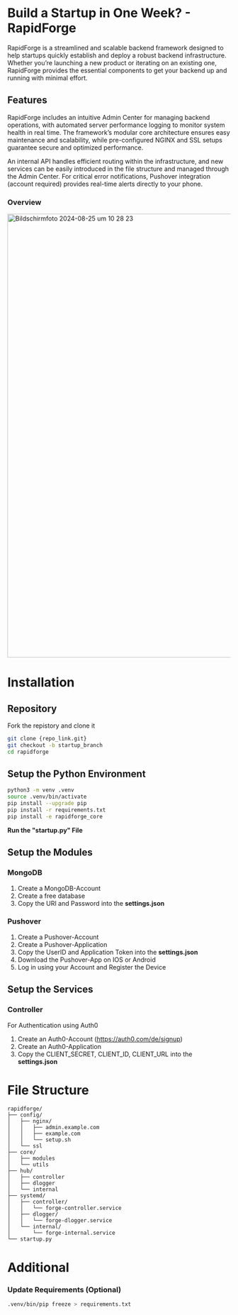 # Build a Startup in One Week? - RapidForge

RapidForge is a streamlined and scalable backend framework designed to help startups quickly establish and deploy a robust backend infrastructure. Whether you’re launching a new product or iterating on an existing one, RapidForge provides the essential components to get your backend up and running with minimal effort.

## Features

RapidForge includes an intuitive Admin Center for managing backend operations, with automated server performance logging to monitor system health in real time. The framework’s modular core architecture ensures easy maintenance and scalability, while pre-configured NGINX and SSL setups guarantee secure and optimized performance.

An internal API handles efficient routing within the infrastructure, and new services can be easily introduced in the file structure and managed through the Admin Center. For critical error notifications, Pushover integration (account required) provides real-time alerts directly to your phone.

### Overview

<img width="1001" alt="Bildschirmfoto 2024-08-25 um 10 28 23" src="https://github.com/user-attachments/assets/22379ee9-a32a-47bc-afc8-c6dcc377c348">

# Installation

## Repository

Fork the repistory and clone it

```bash
git clone {repo_link.git}
git checkout -b startup_branch
cd rapidforge
```

## Setup the Python Environment
```bash
python3 -m venv .venv
source .venv/bin/activate
pip install --upgrade pip
pip install -r requirements.txt
pip install -e rapidforge_core
```
__Run the "startup.py" File__

## Setup the Modules

### MongoDB
1. Create a MongoDB-Account
2. Create a free database
3. Copy the URI and Password into the __settings.json__

### Pushover
1. Create a Pushover-Account
2. Create a Pushover-Application
3. Copy the UserID and Application Token into the __settings.json__
4. Download the Pushover-App on IOS or Android
5. Log in using your Account and Register the Device

## Setup the Services

### Controller
For Authentication using Auth0
1. Create an Auth0-Account (https://auth0.com/de/signup)
2. Create an Auth0-Application
3. Copy the CLIENT_SECRET, CLIENT_ID, CLIENT_URL into the __settings.json__

# File Structure

```
rapidforge/
├── config/
│   ├── nginx/
│   │   ├── admin.example.com
│   │   ├── example.com
│   │   └── setup.sh
│   └── ssl
├── core/
│   ├── modules
│   └── utils
├── hub/
│   ├── controller
│   ├── dlogger
│   └── internal
├── systemd/
│   ├── controller/
│   │   └── forge-controller.service
│   ├── dlogger/
│   │   └── forge-dlogger.service
│   └── internal/
│       └── forge-internal.service
└── startup.py
```

# Additional

### Update Requirements (Optional)
```bash
.venv/bin/pip freeze > requirements.txt
```
